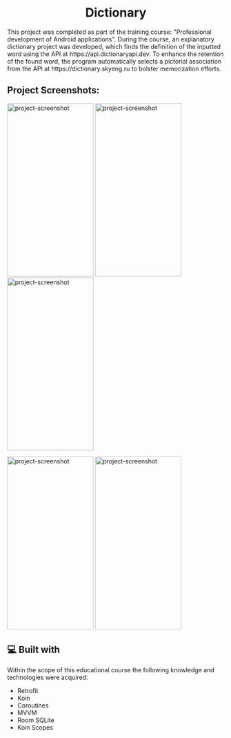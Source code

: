 <h1 align="center" id="title">Dictionary</h1>

<p id="description">This project was completed as part of the training course: "Professional development of Android applications". During the course, an explanatory dictionary project was developed, which finds the definition of the inputted word using the API at https://api.dictionaryapi.dev. To enhance the retention of the found word, the program automatically selects a pictorial association from the API at https://dictionary.skyeng.ru to bolster memorization efforts.</p>

<h2>Project Screenshots:</h2>

<img src="https://i.ibb.co.com/kX4W1Tm/1695197848016.jpg" alt="project-screenshot" width="200" height="400/"> <img src="https://i.ibb.co.com/8DV64Kd/1695197848002.jpg" alt="project-screenshot" width="200" height="400/"> <img src="https://i.ibb.co.com/pdQCrGx/1695197847993.jpg" alt="project-screenshot" width="200" height="400/">

<img src="https://i.ibb.co.com/Ltn3NGg/1695197847965.jpg" alt="project-screenshot" width="200" height="400/"> <img src="https://i.ibb.co.com/N1WV2sV/1695197847981.jpg" alt="project-screenshot" width="200" height="400/">

<h2>💻 Built with</h2>

Within the scope of this educational course the following knowledge and technologies were acquired:

*   Retrofit
*   Koin
*   Coroutines
*   MVVM
*   Room SQLite
*   Koin Scopes
